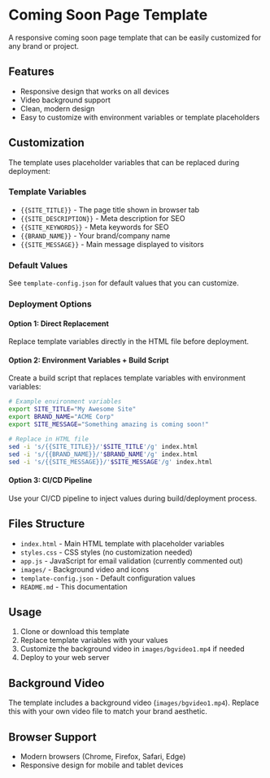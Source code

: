 # Coming Soon Page Template

A responsive coming soon page template that can be easily customized for any brand or project.

## Features

- Responsive design that works on all devices
- Video background support
- Clean, modern design
- Easy to customize with environment variables or template placeholders

## Customization

The template uses placeholder variables that can be replaced during deployment:

### Template Variables

- `{{SITE_TITLE}}` - The page title shown in browser tab
- `{{SITE_DESCRIPTION}}` - Meta description for SEO
- `{{SITE_KEYWORDS}}` - Meta keywords for SEO
- `{{BRAND_NAME}}` - Your brand/company name
- `{{SITE_MESSAGE}}` - Main message displayed to visitors

### Default Values

See `template-config.json` for default values that you can customize.

### Deployment Options

#### Option 1: Direct Replacement
Replace template variables directly in the HTML file before deployment.

#### Option 2: Environment Variables + Build Script
Create a build script that replaces template variables with environment variables:

```bash
# Example environment variables
export SITE_TITLE="My Awesome Site"
export BRAND_NAME="ACME Corp"
export SITE_MESSAGE="Something amazing is coming soon!"

# Replace in HTML file
sed -i 's/{{SITE_TITLE}}/'$SITE_TITLE'/g' index.html
sed -i 's/{{BRAND_NAME}}/'$BRAND_NAME'/g' index.html
sed -i 's/{{SITE_MESSAGE}}/'$SITE_MESSAGE'/g' index.html
```

#### Option 3: CI/CD Pipeline
Use your CI/CD pipeline to inject values during build/deployment process.

## Files Structure

- `index.html` - Main HTML template with placeholder variables
- `styles.css` - CSS styles (no customization needed)
- `app.js` - JavaScript for email validation (currently commented out)
- `images/` - Background video and icons
- `template-config.json` - Default configuration values
- `README.md` - This documentation

## Usage

1. Clone or download this template
2. Replace template variables with your values
3. Customize the background video in `images/bgvideo1.mp4` if needed
4. Deploy to your web server

## Background Video

The template includes a background video (`images/bgvideo1.mp4`). Replace this with your own video file to match your brand aesthetic.

## Browser Support

- Modern browsers (Chrome, Firefox, Safari, Edge)
- Responsive design for mobile and tablet devices